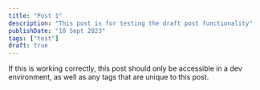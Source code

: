 ```yaml
---
title: "Post 1"
description: "This post is for testing the draft post functionality"
publishDate: "10 Sept 2023"
tags: ["test"]
draft: true
---
```


If this is working correctly, this post should only be accessible in a dev environment, as well as any tags that are unique to this post.
